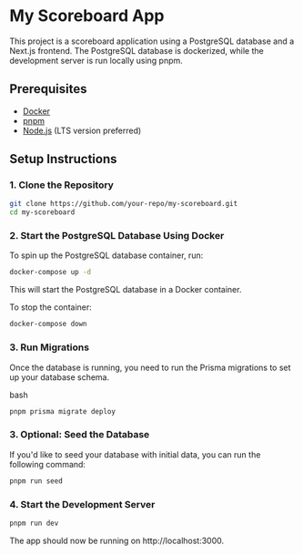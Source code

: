 # My Scoreboard App

This project is a scoreboard application using a PostgreSQL database and a Next.js frontend. The PostgreSQL database is dockerized, while the development server is run locally using pnpm.

## Prerequisites

- [Docker](https://docs.docker.com/get-docker/)
- [pnpm](https://pnpm.io/installation)
- [Node.js](https://nodejs.org/en/) (LTS version preferred)

## Setup Instructions

### 1. Clone the Repository

```bash
git clone https://github.com/your-repo/my-scoreboard.git
cd my-scoreboard
```
### 2. Start the PostgreSQL Database Using Docker

To spin up the PostgreSQL database container, run:

```bash
docker-compose up -d
```

This will start the PostgreSQL database in a Docker container.

To stop the container:

```bash
docker-compose down
```

### 3. Run Migrations

Once the database is running, you need to run the Prisma migrations to set up your database schema.

bash

```bash
pnpm prisma migrate deploy
```

### 3. Optional: Seed the Database

If you'd like to seed your database with initial data, you can run the following command:

```bash
pnpm run seed
```

### 4. Start the Development Server

```bash
pnpm run dev
```

The app should now be running on http://localhost:3000.
